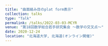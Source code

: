 ```yaml
---
title: "曲面絡み目のplat form表示"
collection: talks
type: "Talk"
permalink: /talks/2022-03-03-MCYR
venue: "第18回数学総合若手研究集会 ～数学の交叉点～"
date: 2020-12-24
location: "北海道大学, 北海道(オンライン開催)"
---
```


<!-- 4次元ユークリッド空間内に埋め込まれた閉曲面を曲面絡み目という。本講演ではブレイド状曲面を用いて曲面絡み目を表示するplat表示を定義し、全ての曲面絡み目がplat表示を持つことを紹介する。併せて、plat表示から得られた最近の進展についても報告する。 -->